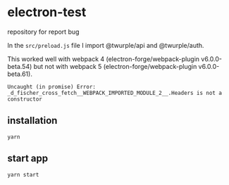 # electron-test
repository for report bug

In the `src/preload.js` file I import @twurple/api and @twurple/auth.

This worked well with webpack 4 (electron-forge/webpack-plugin v6.0.0-beta.54) but not with webpack 5 (electron-forge/webpack-plugin v6.0.0-beta.61).

```
Uncaught (in promise) Error: _d_fischer_cross_fetch__WEBPACK_IMPORTED_MODULE_2__.Headers is not a constructor
```

## installation

`yarn`

## start app

`yarn start`
